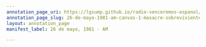 ```yaml
---
annotation_page_uri: https://lgsump.github.io/radio-venceremos-espanol/annotations/26-de-mayo-1981-am-canvas-1-masacre-sobreviviente.json
annotation_page_slug: 26-de-mayo-1981-am-canvas-1-masacre-sobreviviente
layout: annotation_page
manifest_label: 26 de mayo, 1981 - AM

---
```

